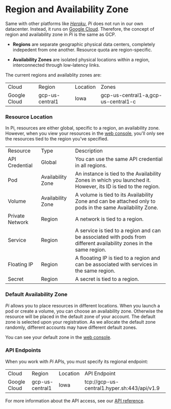 # Region and Availability Zone

Same with other platforms like [_Heroku_](https://heroku.com), _Pi_ does not run in our own datacenter. Instead, it runs on [Google Cloud](https://cloud.google.com/). Therefore, the concept of region and availability zone in _Pi_ is the same as GCP.

- **Regions** are separate geographic physical data centers, completely indepedent from one another. Resource quota are region-specific.

- **Availability Zones** are isolated physical locations within a region, interconnected through low-latency links.

The current regions and availablity zones are:

<table class="table table-bordered table-striped table-condensed">
<tr>
<td>Cloud</td><td>Region</td><td>Location</td><td>Zones</td>
</tr>
<tr>
<td>Google Cloud</td><td>gcp-us-central1</td><td>Iowa</td><td>gcp-us-central1-a,gcp-us-central1-c</td>
</tr>
</table>

### Resource Location
In Pi, resources are either global, specific to a region, an availability zone. However, when you view your resources in the [web console](https://console.hyper.sh), you'll only see the resources tied to the region you've specified.

<table class="table table-bordered table-striped table-condensed">
<tr>
<td>Resource</td><td>Type</td><td>Description</td>
</tr>
<tr>
<tr>
<td>API Credential</td><td>Global</td><td>You can use the same API credential in all regions.</td>
</tr>
<tr>
<td>Pod</td><td>Availability Zone</td><td>An instance is tied to the Availability Zones in which you launched it. However, its ID is tied to the region.</td>
</tr>
<tr>
<td>Volume</td><td>Availability Zone</td><td>A volume is tied to its Availability Zone and can be attached only to pods in the same Availability Zone.</td>
</tr>
<tr>
<td>Private Network</td><td>Region</td><td>A network is tied to a region.</td>
</tr>
<tr>
<td>Service</td><td>Region</td><td>A service is tied to a region and can be associated with pods from different availability zones in the same region.
</td>
</tr>
<tr>
<td>Floating IP</td><td>Region</td><td>A flooating IP is tied to a region and can be associated with services in the same region.
</td>
</tr>
<tr>
<td>Secret</td><td>Region</td><td>A secret is tied to a region.
</td>
</tr>
</table>

### Default Availability Zone
_Pi_ allows you to place resources in different locations. When you launch a pod or create a volume, you can choose an availability zone. Otherwise the resource will be placed in the default zone of your account. The default zone is selected upon your registration. As we allocate the default zone randomly, different accounts may have different default zones.

You can see your default zone in the [web console](https://console.hyper.sh/pi/info).

### API Endpoints

When you work with _Pi_ APIs, you must specify its regional endpoint:

<table class="table table-bordered table-striped table-condensed">
<tr>
<td>Cloud</td><td>Region</td><td>Location</td><td>API Endpoint</td>
</tr>
<tr>
<td>Google Cloud</td><td>gcp-us-central1</td><td>Iowa</td><td>tcp://gcp-us-central1.hyper.sh:443/api/v1.9</td>
</tr>
</table>

For more information about the API access, see our [API reference](../Reference/API/v1.9/index.md).
